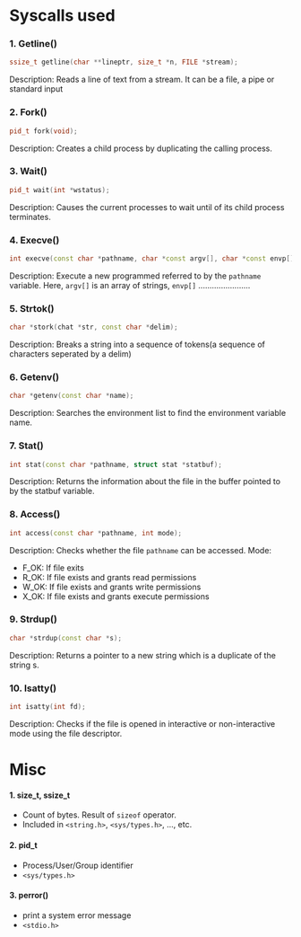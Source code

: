 # Syscalls used

### 1. Getline()
```cpp
ssize_t getline(char **lineptr, size_t *n, FILE *stream);
```
Description: Reads a line of text from a stream. It can be a file, a pipe or standard input

### 2. Fork()
```cpp
pid_t fork(void);
```
Description: Creates a child process by duplicating the calling process.

### 3. Wait()
```cpp
pid_t wait(int *wstatus);
```
Description: Causes the current processes to wait until of its child process terminates.

### 4. Execve()
```cpp
int execve(const char *pathname, char *const argv[], char *const envp[]);
```
Description: Execute a new programmed referred to by the `pathname` variable. Here, `argv[]` is an array of strings, `envp[]` .......................

### 5. Strtok()
```cpp
char *stork(chat *str, const char *delim);
```
Description: Breaks a string into a sequence of tokens(a sequence of characters seperated by a delim)

### 6. Getenv()
```cpp
char *getenv(const char *name);
```
Description: Searches the environment list to find the environment variable name.

### 7. Stat()
```cpp
int stat(const char *pathname, struct stat *statbuf);
```
Description: Returns the information about the file in the buffer pointed to by the statbuf variable.

### 8. Access()
```cpp
int access(const char *pathname, int mode);
```
Description: Checks whether the file `pathname` can be accessed. Mode:
- F_OK: If file exits
- R_OK: If file exists and grants read permissions
- W_OK: If file exists and grants write permissions
- X_OK: If file exists and grants execute permissions

### 9. Strdup()
```cpp
char *strdup(const char *s);
```
Description: Returns a pointer to a new string which is a duplicate of the string s.

### 10. Isatty()
```cpp
int isatty(int fd);
```
Description: Checks if the file is opened in interactive or non-interactive mode using the file descriptor.


# Misc

#### 1. size_t, ssize_t 
- Count of bytes. Result of `sizeof` operator.
- Included in `<string.h>`, `<sys/types.h>`, ..., etc.

#### 2. pid_t
- Process/User/Group identifier
- `<sys/types.h>`

#### 3. perror()
- print a system error message
- `<stdio.h>`
